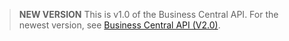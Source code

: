 > **NEW VERSION** This is v1.0 of the Business Central API. For the newest version, see [Business Central API (V2.0)](../api-reference/v2.0/index.md).